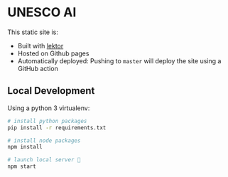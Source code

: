 # UNESCO AI

This static site is:

* Built with [lektor](https://www.getlektor.com/)
* Hosted on Github pages
* Automatically deployed: Pushing to `master` will deploy the site using a GitHub action

## Local Development

Using a python 3 virtualenv:

```sh
# install python packages
pip install -r requirements.txt

# install node packages
npm install

# launch local server 🚀
npm start
```
